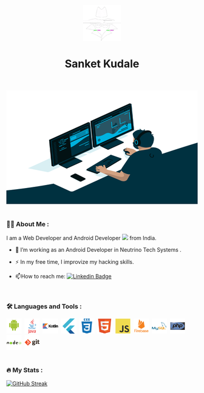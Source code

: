 <div id="header" align="center">
  <img src="https://github.com/SanketKudale/SanketKudale/blob/main/hacky.gif" width="100"/>
</div>

<h1 align="center">
  Sanket Kudale
</h1>

<br>

<!--<div id="badges" align="center">
  <a href="https://www.linkedin.com/in/sanketkudale/">
    <img src="https://img.shields.io/badge/LinkedIn-blue?style=for-the-badge&logo=linkedin&logoColor=white" alt="LinkedIn Badge"/>
  </a>
</div>-->
<br>
<div align="center">
  <img src="https://github.com/SanketKudale/SanketKudale/blob/main/code_mode.gif" width="600" height="300"/>
</div>

<br>

### :man_technologist: About Me :

I am a Web Developer and Android Developer <img src="https://media.giphy.com/media/WUlplcMpOCEmTGBtBW/giphy.gif" width="30"> from India.

- :telescope: I’m working as an Android Developer in Neutrino Tech Systems .

- :zap: In my free time, I improvize my hacking skills.

- :mailbox:How to reach me: [![Linkedin Badge](https://img.shields.io/badge/-Sanket_Kudale-blue?style=flat&logo=Linkedin&logoColor=white)](https://www.linkedin.com/in/sanketkudale/)

<br>

### :hammer_and_wrench: Languages and Tools :
<div>
  <img src="https://github.com/devicons/devicon/blob/master/icons/android/android-original-wordmark.svg" title="Android" alt="Android" width="40" height="40"/>&nbsp;
  <img src="https://github.com/devicons/devicon/blob/master/icons/java/java-original-wordmark.svg" title="Java" alt="Java" width="40" height="40"/>&nbsp;
  <img src="https://github.com/devicons/devicon/blob/master/icons/kotlin/kotlin-original-wordmark.svg" title="Kotlin" alt="Kotlin" width="40" height="40"/>&nbsp;
  <img src="https://github.com/devicons/devicon/blob/master/icons/flutter/flutter-original.svg" title="Flutter" alt="Flutter" width="40" height="40"/>&nbsp;
  <img src="https://github.com/devicons/devicon/blob/master/icons/css3/css3-plain-wordmark.svg"  title="CSS3" alt="CSS" width="40" height="40"/>&nbsp;
  <img src="https://github.com/devicons/devicon/blob/master/icons/html5/html5-original.svg" title="HTML5" alt="HTML" width="40" height="40"/>&nbsp;
  <img src="https://github.com/devicons/devicon/blob/master/icons/javascript/javascript-original.svg" title="JavaScript" alt="JavaScript" width="40" height="40"/>&nbsp;
  <img src="https://github.com/devicons/devicon/blob/master/icons/firebase/firebase-plain-wordmark.svg" title="Firebase" alt="Firebase" width="40" height="40"/>&nbsp;
  <img src="https://github.com/devicons/devicon/blob/master/icons/mysql/mysql-original-wordmark.svg" title="MySQL"  alt="MySQL" width="40" height="40"/>&nbsp;
  <img src="https://github.com/devicons/devicon/blob/master/icons/php/php-original.svg" title="PHP" alt="PHP" width="40" height="40"/>&nbsp;
  <img src="https://github.com/devicons/devicon/blob/master/icons/nodejs/nodejs-original-wordmark.svg" title="NodeJS" alt="NodeJS" width="40" height="40"/>&nbsp;
  <img src="https://github.com/devicons/devicon/blob/master/icons/git/git-original-wordmark.svg" title="Git" **alt="Git" width="40" height="40"/>
</div>

<br>

### :fire: My Stats :
[![GitHub Streak](http://github-readme-streak-stats.herokuapp.com?user=SanketKudale&theme=blue-green&date_format=M%20j%5B%2C%20Y%5D)](https://git.io/streak-stats)

